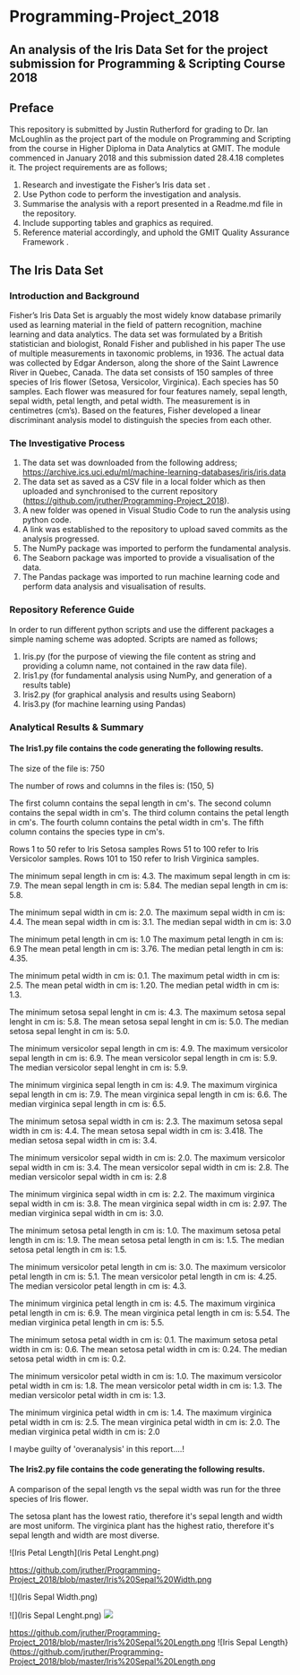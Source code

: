 # Programming-Project_2018
## An analysis of the Iris Data Set for the project submission for Programming & Scripting Course 2018

 
## Preface
This repository is submitted by Justin Rutherford for grading to Dr. Ian McLoughlin as the project part of the module on Programming and Scripting from the course in Higher Diploma in Data Analytics at GMIT.  The module commenced in January 2018 and this submission dated 28.4.18 completes it.
The project requirements are as follows;
1.	Research and investigate the Fisher’s Iris data set .
2.	Use Python code to perform the investigation and analysis.
3.	Summarise the analysis with a report presented in a Readme.md file in the repository.
4.	Include supporting tables and graphics as required.
5.	Reference material accordingly, and uphold the GMIT Quality Assurance Framework .

## The Iris Data Set
### Introduction and Background
Fisher’s Iris Data Set is arguably the most widely know database primarily used as learning material in the field of pattern recognition, machine learning and data analytics.
The data set was formulated by a British statistician and biologist, Ronald Fisher and published in his paper The use of multiple measurements in taxonomic problems, in 1936.  The actual data was collected by Edgar Anderson, along the shore of the Saint Lawrence River in Quebec, Canada.
The data set consists of 150 samples of three species of Iris flower (Setosa, Versicolor, Virginica).  Each species has 50 samples.  Each flower was measured for four features namely, sepal length, sepal width, petal length, and petal width.  The measurement is in centimetres (cm’s).  Based on the features, Fisher developed a linear discriminant analysis model to distinguish the species from each other. 

### The Investigative Process
1.	The data set was downloaded from the following address; https://archive.ics.uci.edu/ml/machine-learning-databases/iris/iris.data
2.	The data set as saved as a CSV file in a local folder which as then uploaded and synchronised  to the current repository (https://github.com/jruther/Programming-Project_2018).
3.	A new folder was opened in Visual Studio Code to run the analysis using python code.
4.	A link was established to the repository to upload saved commits as the analysis progressed.
5.	The NumPy package was imported to perform the fundamental analysis.
6.	The Seaborn package was imported to provide a visualisation of the data.
7.	The Pandas package was imported to run machine learning code and perform data analysis and visualisation of results.

### Repository Reference Guide
In order to run different python scripts and use the different packages a simple naming scheme was adopted.  Scripts are named as follows;
1.	Iris.py (for the purpose of viewing the file content as string and providing a column name, not contained in the raw data file).
2.	Iris1.py (for fundamental analysis using NumPy, and generation of a results table)
3.	Iris2.py (for graphical analysis and results using Seaborn)
4.	Iris3.py (for machine learning using Pandas)

### Analytical Results & Summary
#### The Iris1.py file contains the code generating the following results.

The size of the file is: 750

The number of rows and columns in the files is: (150, 5)

The first column contains the sepal length in cm's.
The second column contains the sepal width in cm's.
The third column contains the petal length in cm's.
The fourth column contains the petal width in cm's.
The fifth column contains the species type in cm's.

Rows 1 to 50 refer to Iris Setosa samples
Rows 51 to 100 refer to Iris Versicolor samples.
Rows 101 to 150 refer to Irish Virginica samples.

The minimum sepal length in cm is: 4.3.
The maximum sepal length in cm is: 7.9.
The mean sepal length in cm is: 5.84.
The median sepal length in cm is: 5.8.

The minimum sepal width in cm is: 2.0.
The maximum sepal width in cm is: 4.4.
The mean sepal width in cm is: 3.1.
The median sepal width in cm is: 3.0

The minimum petal length in cm is: 1.0
The maximum petal length in cm is: 6.9
The mean petal length in cm is: 3.76.
The median petal length in cm is: 4.35.

The minimum petal width in cm is: 0.1.
The maximum petal width in cm is: 2.5.
The mean petal width in cm is: 1.20.
The median petal width in cm is: 1.3.

The minimum setosa sepal lenght in cm is: 4.3.
The maximum setosa sepal lenght in cm is: 5.8.
The mean setosa sepal lenght in cm is: 5.0.
The median setosa sepal lenght in cm is: 5.0.

The minimum versicolor sepal length in cm is: 4.9.
The maximum versicolor sepal length in cm is: 6.9.
The mean versicolor sepal length in cm is: 5.9.
The median versicolor sepal lenght in cm is: 5.9.

The minimum virginica sepal length in cm is: 4.9.
The maximum virginica sepal length in cm is: 7.9.
The mean virginica sepal length in cm is: 6.6.
The median virginica sepal length in cm is: 6.5.

The minimum setosa sepal width in cm is: 2.3.
The maximum setosa sepal width in cm is: 4.4.
The mean setosa sepal width in cm is: 3.418.
The median setosa sepal width in cm is: 3.4.

The minimum versicolor sepal width in cm is: 2.0.
The maximum versicolor sepal width in cm is: 3.4.
The mean versicolor sepal width in cm is: 2.8.
The median versicolor sepal width in cm is: 2.8

The minimum virginica sepal width in cm is: 2.2.
The maximum virginica sepal width in cm is: 3.8.
The mean virginica sepal width in cm is: 2.97.
The median virginica sepal width in cm is: 3.0.

The minimum setosa petal length in cm is: 1.0.
The maximum setosa petal length in cm is: 1.9.
The mean setosa petal length in cm is: 1.5.
The median setosa petal length in cm is: 1.5.

The minimum versicolor petal length in cm is: 3.0.
The maximum versicolor petal length in cm is: 5.1.
The mean versicolor petal length in cm is: 4.25.
The median versicolor petal length in cm is: 4.3.

The minimum virginica petal length in cm is: 4.5.
The maximum virginica petal length in cm is: 6.9.
The mean virginica petal length in cm is: 5.54.
The median virginica petal length in cm is: 5.5.

The minimum setosa petal width in cm is: 0.1.
The maximum setosa petal width in cm is: 0.6.
The mean setosa petal width in cm is: 0.24.
The median setosa petal width in cm is: 0.2.

The minimum versicolor petal width in cm is: 1.0.
The maximum versicolor petal width in cm is: 1.8.
The mean versicolor petal width in cm is: 1.3.
The median versicolor petal width in cm is: 1.3.

The minimum virginica petal width in cm is: 1.4.
The maximum virginica petal width in cm is: 2.5.
The mean virginica petal width in cm is: 2.0.
The median virginica petal width in cm is: 2.0

I maybe guilty of 'overanalysis' in this report....!

#### The Iris2.py file contains the code generating the following results.

A comparison of the sepal length vs the sepal width was run for the three species of Iris flower.

The setosa plant has the lowest ratio, therefore it's sepal length and width are most uniform.
The virginica plant has the highest ratio, therefore it's sepal length and width are most diverse.

![Iris Petal Length](Iris Petal Lenght.png)


https://github.com/jruther/Programming-Project_2018/blob/master/Iris%20Sepal%20Width.png

![](Iris Sepal Width.png)

![](Iris Sepal Lenght.png)
![](Iris_Sepal_Width.png)

https://github.com/jruther/Programming-Project_2018/blob/master/Iris%20Sepal%20Length.png
![Iris Sepal Length}(https://github.com/jruther/Programming-Project_2018/blob/master/Iris%20Sepal%20Length.png


														

